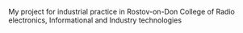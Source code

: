 My project for industrial practice in Rostov-on-Don College of Radio electronics, Informational and Industry technologies
